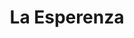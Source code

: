 ---
title : La Esperenza
layout: negocio
slogan:
web:
categoria: Restaurant
imagenes: ["/assets/img/directorio/bajamed-esperanza.webp"]
direccion: Km. 73.5 Carretera No. 3 Ensenada-Tecate, Valle de Guadalupe, 22830, Ensenada, B.C.
estado: Baja California
municipio: Rosarito
codigo: 22750
latitude: 32.339848
longitude: -117.055794
telefono: 646 155 2785
cocina: mediterranea
rango: $$
facebook:  https://www.facebook.com/laesperanzabajamed
instagram: 
whatsapp: 
horariodeservicio: Jueves 13:00 - 21:00 Viernes 13:00 - 23:00 Sabado 13:00 - 22:00 Domingo 13:00 - 19:00
descripcion: A ESPERANZA BAJAMED es uno de los restaurantes del Chef Miguel Ángel Guerrero quién es el único creador de la cocina BajaMed. Su pasión por la pesca, la caza y el campo se imprimen en cada platillo que sirve. La única y auténtica cocina BajaMed, reconocida a nivel Internacional es la de el Chef Miguel Ángel Guerrero.
---